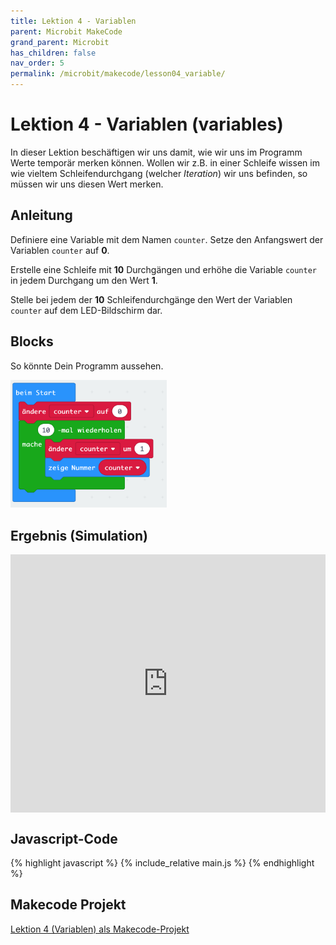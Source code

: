 ```yaml
---
title: Lektion 4 - Variablen
parent: Microbit MakeCode
grand_parent: Microbit
has_children: false
nav_order: 5
permalink: /microbit/makecode/lesson04_variable/
---
```


# Lektion 4 - Variablen (variables)

In dieser Lektion beschäftigen wir uns damit, wie wir uns im Programm Werte temporär merken können. Wollen wir z.B. in einer Schleife wissen im wie vieltem Schleifendurchgang (welcher _Iteration_) wir uns befinden, so müssen wir uns diesen Wert merken. 

## Anleitung 

Definiere eine Variable mit dem Namen `counter`. Setze den Anfangswert der Variablen `counter` auf __0__.

Erstelle eine Schleife mit __10__ Durchgängen und erhöhe die Variable `counter` in jedem Durchgang um den Wert __1__.

Stelle bei jedem der __10__ Schleifendurchgänge den Wert der Variablen `counter` auf dem LED-Bildschirm dar.

## Blocks

So könnte Dein Programm aussehen.

<img src="./screenshot.png" width="250px"/>

## Ergebnis (Simulation)

<div style="position:relative;height:0;padding-bottom:81.97%;overflow:hidden;"><iframe style="position:absolute;top:0;left:0;width:100%;height:100%;" src="https://makecode.microbit.org/---run?id=_Ur6HyViaCY8E" allowfullscreen="allowfullscreen" sandbox="allow-popups allow-forms allow-scripts allow-same-origin" frameborder="0"></iframe></div>

## Javascript-Code

{% highlight javascript %}
    {% include_relative main.js %}
{% endhighlight %}

## Makecode Projekt

[Lektion 4 (Variablen) als Makecode-Projekt](https://makecode.microbit.org/#pub:_Ur6HyViaCY8E)